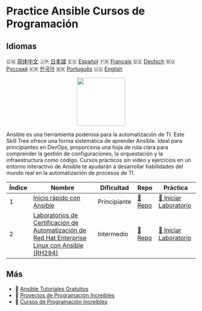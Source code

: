 # Practice Ansible Cursos de Programación

## Idiomas

🇨🇳 [简体中文](README_zh.md) 🇯🇵 [日本語](README_ja.md) 🇪🇸 [Español](README_es.md) 🇫🇷 [Français](README_fr.md) 🇩🇪 [Deutsch](README_de.md) 🇷🇺 [Русский](README_ru.md) 🇰🇷 [한국어](README_ko.md) 🇧🇷 [Português](README_pt.md) 🇺🇸 [English](README.md) 

<div align="center">
<img width="128px" src="https://file.labex.io/path/PBjrCC7U2Koq.png">
</div>

Ansible es una herramienta poderosa para la automatización de TI. Este Skill Tree ofrece una forma sistemática de aprender Ansible. Ideal para principiantes en DevOps, proporciona una hoja de ruta clara para comprender la gestión de configuraciones, la orquestación y la infraestructura como código. Cursos prácticos sin video y ejercicios en un entorno interactivo de Ansible te ayudarán a desarrollar habilidades del mundo real en la automatización de procesos de TI.

|   Índice | Nombre                                                                                                                                                                                | Dificultad   | Repo                                                                                            | Práctica                                                                                                     |
|----------|---------------------------------------------------------------------------------------------------------------------------------------------------------------------------------------|--------------|-------------------------------------------------------------------------------------------------|--------------------------------------------------------------------------------------------------------------|
|        1 | [Inicio rápido con Ansible](https://labex.io/es/courses/quick-start-with-ansible)                                                                                                     | Principiante | [🔗 Repo](https://github.com/labex-labs/quick-start-with-ansible)                               | [🚀 Iniciar Laboratorio](https://labex.io/es/courses/quick-start-with-ansible)                               |
|        2 | [Laboratorios de Certificación de Automatización de Red Hat Enterprise Linux con Ansible (RH294)](https://labex.io/es/courses/red-hat-enterprise-linux-automation-with-ansible-rh294) | Intermedio   | [🔗 Repo](https://github.com/labex-labs/red-hat-enterprise-linux-automation-with-ansible-rh294) | [🚀 Iniciar Laboratorio](https://labex.io/es/courses/red-hat-enterprise-linux-automation-with-ansible-rh294) |

## Más

- 🔗 [Ansible Tutoriales Gratuitos](https://github.com/labex-labs/ansible-free-tutorials)
- 🔗 [Proyectos de Programación Increíbles](https://github.com/labex-labs/awesome-programming-projects)
- 🔗 [Cursos de Programación Increíbles](https://github.com/labex-labs/awesome-programming-courses)

